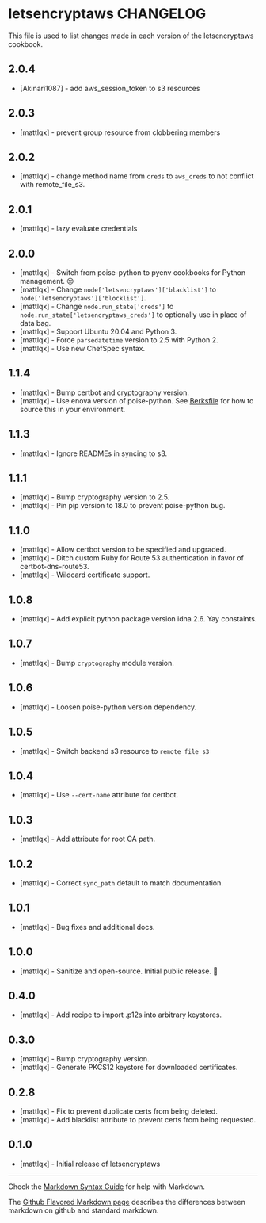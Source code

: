# letsencryptaws CHANGELOG

This file is used to list changes made in each version of the letsencryptaws cookbook.

## 2.0.4
- [Akinari1087] - add aws_session_token to s3 resources

## 2.0.3
- [mattlqx] - prevent group resource from clobbering members

## 2.0.2
- [mattlqx] - change method name from `creds` to `aws_creds` to not conflict with remote_file_s3.

## 2.0.1
- [mattlqx] - lazy evaluate credentials

## 2.0.0
- [mattlqx] - Switch from poise-python to pyenv cookbooks for Python management. 😔
- [mattlqx] - Change `node['letsencryptaws']['blacklist']` to `node['letsencryptaws']['blocklist']`.
- [mattlqx] - Change `node.run_state['creds']` to `node.run_state['letsencryptaws_creds']` to optionally use in place of data bag.
- [mattlqx] - Support Ubuntu 20.04 and Python 3.
- [mattlqx] - Force `parsedatetime` version to 2.5 with Python 2.
- [mattlqx] - Use new ChefSpec syntax.

## 1.1.4
- [mattlqx] - Bump certbot and cryptography version.
- [mattlqx] - Use enova version of poise-python. See [Berksfile](Berksfile) for how to source this in your environment.

## 1.1.3
- [mattlqx] - Ignore READMEs in syncing to s3.

## 1.1.1
- [mattlqx] - Bump cryptography version to 2.5.
- [mattlqx] - Pin pip version to 18.0 to prevent poise-python bug.

## 1.1.0
- [mattlqx] - Allow certbot version to be specified and upgraded.
- [mattlqx] - Ditch custom Ruby for Route 53 authentication in favor of certbot-dns-route53.
- [mattlqx] - Wildcard certificate support.

## 1.0.8
- [mattlqx] - Add explicit python package version idna 2.6. Yay constaints.

## 1.0.7
- [mattlqx] - Bump `cryptography` module version.

## 1.0.6
- [mattlqx] - Loosen poise-python version dependency.

## 1.0.5
- [mattlqx] - Switch backend s3 resource to `remote_file_s3`

## 1.0.4
- [mattlqx] - Use `--cert-name` attribute for certbot.

## 1.0.3
- [mattlqx] - Add attribute for root CA path.

## 1.0.2
- [mattlqx] - Correct `sync_path` default to match documentation.

## 1.0.1
- [mattlqx] - Bug fixes and additional docs.

## 1.0.0
- [mattlqx] - Sanitize and open-source. Initial public release. 🎉

## 0.4.0
- [mattlqx] - Add recipe to import .p12s into arbitrary keystores.

## 0.3.0
- [mattlqx] - Bump cryptography version.
- [mattlqx] - Generate PKCS12 keystore for downloaded certificates.

## 0.2.8
- [mattlqx] - Fix to prevent duplicate certs from being deleted.
- [mattlqx] - Add blacklist attribute to prevent certs from being requested.

## 0.1.0
- [mattlqx] - Initial release of letsencryptaws

- - -
Check the [Markdown Syntax Guide](http://daringfireball.net/projects/markdown/syntax) for help with Markdown.

The [Github Flavored Markdown page](http://github.github.com/github-flavored-markdown/) describes the differences between markdown on github and standard markdown.
